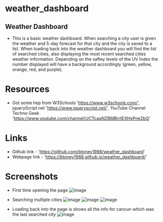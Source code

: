 # weather_dashboard

## Weather Dashboard
 - This is a basic weather dashboard. When searching a city user is given the weather and 5-day forecast for that city and the city is saved to a list. When loading back into the weather dashboard you will find the list of searched cities, also displaying the most recent searched cities weather information. Depending on the saftey levels of the UV Index the number displayed will have a background accordingly (green, yellow, orange, red, and purple).

# Resources
 - Got some hep from W3Schools 'https://www.w3schools.com/', jqueryScript.net 'https://www.jqueryscript.net/', YouTube Channel Techno Geek 'https://www.youtube.com/channel/UCTcaqNZBMBrrtEXHxPne2bQ'

# Links
 - Github link - 'https://github.com/btoney1988/weather_dashboard'
 - Webpage link - 'https://btoney1988.github.io/weather_dashboard/'

# Screenshots
 - First time opening the page
![image](https://user-images.githubusercontent.com/68873509/93965219-90a14600-fd2f-11ea-8614-6c5aa3e08fc5.png)

 - Searching multiple cities
![image](https://user-images.githubusercontent.com/68873509/93965470-3654b500-fd30-11ea-8b10-40819f8bff2d.png)
![image](https://user-images.githubusercontent.com/68873509/93965369-f7266400-fd2f-11ea-9ed6-014cc291caf0.png)
![image](https://user-images.githubusercontent.com/68873509/93965426-1e7d3100-fd30-11ea-8660-8f6da06785de.png)

 - Loading back into the page is shows all the info for cancun which was the last searched city
 ![image](https://user-images.githubusercontent.com/68873509/93965526-597f6480-fd30-11ea-82c1-11920ec81ff5.png)

